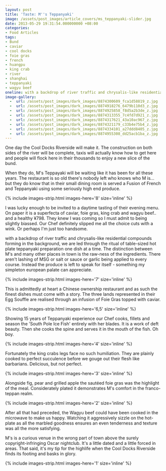 ```yaml
---
layout: post
title: 'Taste: M''s Teppanyaki'
image: /assets/post_images/article_covers/ms_teppanyaki-slider.jpg
date: 2013-05-29 19:31:54.000000000 +08:00
categories:
- Food Articles
tags:
- Bund
- caviar
- cool docks
- foie gras
- french
- huangpu
- king crab
- river
- shanghai
- teppanyaki
- wagyu beef
oneline: with a backdrop of river traffic and chrysalis-like residential compounds forming in the background, we are led through the ritual of table-sized hot plate teppanyaki preparation one dish at a time.
image-gallery:
  -  url: /assets/post_images/dark_images/8874300609_fca1d58819_z.jpg
  -  url: /assets/post_images/dark_images/8874918276_6479b110d3_z.jpg
  -  url: /assets/post_images/dark_images/8874925858_f8d5a2b3de_z.jpg
  -  url: /assets/post_images/dark_images/8874313355_7c4fd7d921_z.jpg
  -  url: /assets/post_images/dark_images/8874317621_43a10ac967_z.jpg
  -  url: /assets/post_images/dark_images/8874321179_c33b4e75b4_z.jpg
  -  url: /assets/post_images/dark_images/8874334101_a27ddd8405_z.jpg
  -  url: /assets/post_images/dark_images/8874955308_dd25acb1ba_z.jpg
---
```

One day the Cool Docks Riverside will make it. The construction on both sides of the river will be complete, taxis will actually know how to get here and people will flock here in their thousands to enjoy a new slice of the bund.

When they do, M's Teppayaki will be waiting like it has been for all these years. The restaurant is so old there's nobody left who knows who M is... but they do know that in their small dining room is served a Fusion of French and Teppanyaki using some seriously high end produce.

{% include images-strip.html images-here='8' size='inline' %}

I was lucky enough to be invited to a daytime tasting of their evening menu. On paper it is a superfecta of caviar, foie gras, king crab and wagyu beef.. and a healthy ¥798. They knew I was coming so I must admit to being slightly biassed. Our Chef definitely slipped me all the choice cuts with a wink. Or perhaps I'm just too handsome.

with a backdrop of river traffic and chrysalis-like residential compounds forming in the background, we are led through the ritual of table-sized hot plate teppanyaki preparation one dish at a time. The distinction between M's and many other places in town is the raw-ness of the ingredients. There aren't lashing of MSG or salt or sauce or garlic being applied to every course. Instead the produce is left to speak for itself - something my simpleton european palate can appreciate.

{% include images-strip.html images-here='7' size='inline' %}

This is admittedly at heart a Chinese ownership restaurant and as such the finest dishes must come with a story. The three lands represented in their Egg Souffle are realised through an infusion of Foie Gras topped with caviar.

{% include images-strip.html images-here='6,5' size='inline' %}

Showing 15 years of Teppanyaki experience our Chef cooks, fillets and season the 'South Pole Ice Fish' entirely with her blades. It is a work of deft beauty. Then she cooks the spine and serves it in the mouth of the fish. Oh boy.

{% include images-strip.html images-here='4' size='inline' %}

Fortunately the king crabs legs face no such humiliation. They are plainly cooked to perfect succulence before we gouge out their flesh like barbarians. Delicious, but not perfect.

{% include images-strip.html images-here='3' size='inline' %}

Alongside fig, pear and grilled apple the sautéed foie gras was the highlight of the meal. Considerately plated it demonstrates M's comfort in the franco-teppan realm.

{% include images-strip.html images-here='2' size='inline' %}

After all that had preceded, the Wagyu beef could have been cooked in the microwave to make us happy. Watching it aggressively sizzle on the hot-plate as all the marbled goodness ensures an even tenderness and texture was all the more satisfying.

M's is a curious venue in the wrong part of town above the surely copyright-infringing Oscar nightclub. It's a little dated and a little forced in areas. That said, it's my tip for the highlife when the Cool Docks Riverside finds its footing and basks in glory.

{% include images-strip.html images-here='1' size='inline' %}


